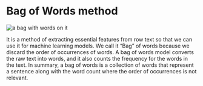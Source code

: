 # Bag of Words method

![a bag with words on it](/katacoda/katacoda-scenarios/nlp-nanodegree/bag-of-words/assets/bow.jpeg)

It is a method of extracting essential features from row text so that we can use it for machine learning models. We call it “Bag” of words because we discard the order of occurrences of words. A bag of words model converts the raw text into words, and it also counts the frequency for the words in the text. In summary, a bag of words is a collection of words that represent a sentence along with the word count where the order of occurrences is not relevant.
